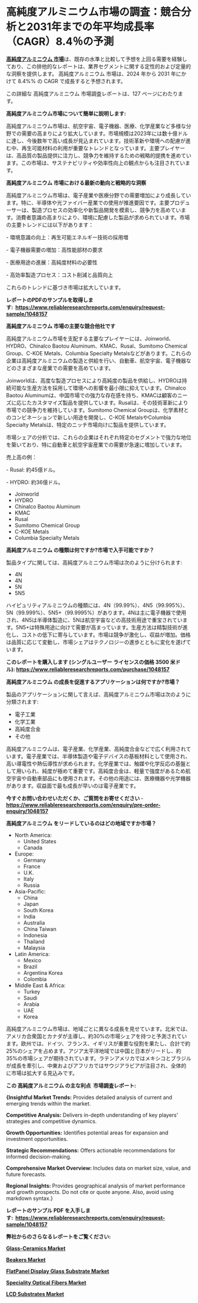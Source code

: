 <p><h1>高純度アルミニウム市場の調査：競合分析と2031年までの年平均成長率（CAGR）8.4％の予測</h1></p><p data-sourcepos="1:1-1:157"><strong><a href="https://www.reliableresearchreports.com/high-purity-aluminum-r1048157?utm_campaign=107&utm_medium=36&utm_source=Github&utm_content=ia&utm_term=28122024&utm_id=high-purity-aluminum">高純度アルミニウム 市場</a></strong>は、既存の水準と比較して予想を上回る需要を経験しており、この排他的なレポートは、業界セグメントに関する定性的および定量的な洞察を提供します。 高純度アルミニウム 市場は、2024 年から 2031 年にかけて 8.4%% の CAGR で成長すると予想されます。</p>
<p data-sourcepos="3:1-3:50">この詳細な 高純度アルミニウム 市場調査レポートは、127 ページにわたります。</p>
<p><strong>高純度アルミニウム市場について簡単に説明します:</strong></p>
<p><p>高純度アルミニウム市場は、航空宇宙、電子機器、医療、化学産業など多様な分野での需要の高まりにより拡大しています。市場規模は2023年には数十億ドルに達し、今後数年で高い成長が見込まれています。技術革新や環境への配慮が進む中、再生可能材料の利用が重要なトレンドとなっています。主要プレイヤーは、高品質の製品提供に注力し、競争力を維持するための戦略的提携を進めています。この市場は、サステナビリティや効率性向上の観点からも注目されています。</p></p>
<p><strong>高純度アルミニウム 市場における最新の動向と戦略的な洞察</strong></p>
<p><p>高純度アルミニウム市場は、電子産業や医療分野での需要増加により成長しています。特に、半導体や光ファイバー産業での使用が推進要因です。主要プロデューサーは、製造プロセスの効率化や新製品開発を模索し、競争力を高めています。消費者意識の高まりにより、環境に配慮した製品が求められています。市場の主要トレンドには以下があります：</p><p>- 環境意識の向上：再生可能エネルギー技術の採用増</p><p>- 電子機器需要の増加：高性能部材の要求</p><p>- 医療用途の進展：高純度材料の必要性</p><p>- 高効率製造プロセス：コスト削減と品質向上</p><p>これらのトレンドに基づき市場は拡大しています。</p></p>
<p><strong>レポートのPDFのサンプルを取得します</strong><strong>:&nbsp;&nbsp;<a href="https://www.reliableresearchreports.com/enquiry/request-sample/1048157?utm_campaign=107&utm_medium=36&utm_source=Github&utm_content=ia&utm_term=28122024&utm_id=high-purity-aluminum">https://www.reliableresearchreports.com/enquiry/request-sample/1048157</a></strong></p>
<p><strong>高純度アルミニウム 市場の主要な競合他社です</strong></p>
<p><p>高純度アルミニウム市場を支配する主要なプレイヤーには、Joinworld、HYDRO、Chinalco Baotou Aluminum、KMAC、Rusal、Sumitomo Chemical Group、C-KOE Metals、Columbia Specialty Metalsなどがあります。これらの企業は高純度アルミニウムの製造と供給を行い、自動車、航空宇宙、電子機器などのさまざまな産業での需要を高めています。</p><p>Joinworldは、高度な製造プロセスにより高純度の製品を供給し、HYDROは持続可能な生産方法を採用して環境への影響を最小限に抑えています。Chinalco Baotou Aluminumは、中国市場での強力な存在感を持ち、KMACは顧客のニーズに応じたカスタマイズ製品を提供しています。Rusalは、その技術革新により市場での競争力を維持しています。Sumitomo Chemical Groupは、化学素材とのコンビネーションで新しい用途を開発し、C-KOE MetalsやColumbia Specialty Metalsは、特定のニッチ市場向けに製品を提供しています。</p><p>市場シェアの分析では、これらの企業はそれぞれ特定のセグメントで強力な地位を築いており、特に自動車と航空宇宙産業での需要が急速に増加しています。</p><p>売上高の例：</p><p>- Rusal: 約45億ドル。</p><p>- HYDRO: 約36億ドル。</p></p>
<p><ul><li>Joinworld</li><li>HYDRO</li><li>Chinalco Baotou Aluminum</li><li>KMAC</li><li>Rusal</li><li>Sumitomo Chemical Group</li><li>C-KOE Metals</li><li>Columbia Specialty Metals</li></ul></p>
<p><strong>高純度アルミニウム の種類は何ですか?市場で入手可能ですか？</strong></p>
<p>製品タイプに関しては、高純度アルミニウム市場は次のように分けられます:</p>
<p><ul><li>4N</li><li>4N</li><li>5N</li><li>5N5</li></ul></p>
<p><p>ハイピュリティアルミニウムの種類には、4N（99.99%）、4N5（99.995%）、5N（99.999%）、5N5+（99.9995%）があります。4Nは主に電子機器で使用され、4N5は半導体製造に、5Nは航空宇宙などの高技術用途で重宝されています。5N5+は特殊用途に向けて需要が高まっています。生産方法は精製技術が進化し、コストの低下に寄与しています。市場は競争が激化し、収益が増加。価格は品質に応じて変動し、市場シェアはテクノロジーの進歩とともに変化を遂げています。</p></p>
<p><strong>このレポートを購入します (シングルユーザー ライセンスの価格 3500 米ドル):&nbsp;<a href="https://www.reliableresearchreports.com/purchase/1048157?utm_campaign=107&utm_medium=36&utm_source=Github&utm_content=ia&utm_term=28122024&utm_id=high-purity-aluminum">https://www.reliableresearchreports.com/purchase/1048157</a></strong></p>
<p><strong>高純度アルミニウム の成長を促進するアプリケーションは何ですか?市場？</strong></p>
<p>製品のアプリケーションに関して言えば、高純度アルミニウム市場は次のように分類されます:</p>
<p><ul><li>電子工業</li><li>化学工業</li><li>高純度合金</li><li>その他</li></ul></p>
<p><p>高純度アルミニウムは、電子産業、化学産業、高純度合金などで広く利用されています。電子産業では、半導体製造や電子デバイスの基板材料として使用され、高い導電性や熱伝導性が求められます。化学産業では、触媒や化学反応の基盤として用いられ、純度が極めて重要です。高純度合金は、軽量で強度があるため航空宇宙や自動車部品にも使用されます。その他の用途には、医療機器や光学機器があります。収益面で最も成長が早いのは電子産業です。</p></p>
<p><strong>今すぐお問い合わせいただくか、ご質問をお寄せください</strong><strong>&nbsp;</strong>-<strong><a href="https://www.reliableresearchreports.com/enquiry/pre-order-enquiry/1048157?utm_campaign=107&utm_medium=36&utm_source=Github&utm_content=ia&utm_term=28122024&utm_id=high-purity-aluminum">https://www.reliableresearchreports.com/enquiry/pre-order-enquiry/1048157</a></strong></p>
<p><strong>高純度アルミニウム をリードしているのはどの地域ですか市場？</strong></p>
<p><ul>
    <li>
        North America:
        <ul>
            <li>United States</li>
            <li>Canada</li>
        </ul>
    </li>
    <li>
        Europe:
        <ul>
            <li>Germany</li>
            <li>France</li>
            <li>U.K.</li>
            <li>Italy</li>
            <li>Russia</li>
        </ul>
    </li>
    <li>
        Asia-Pacific:
        <ul>
            <li>China</li>
            <li>Japan</li>
            <li>South Korea</li>
            <li>India</li>
            <li>Australia</li>
            <li>China Taiwan</li>
            <li>Indonesia</li>
            <li>Thailand</li>
            <li>Malaysia</li>
        </ul>
    </li>
    <li>
        Latin America:
        <ul>
            <li>Mexico</li>
            <li>Brazil</li>
            <li>Argentina Korea</li>
            <li>Colombia</li>
        </ul>
    </li>
    <li>
        Middle East & Africa:
        <ul>
            <li>Turkey</li>
            <li>Saudi</li>
            <li>Arabia</li>
            <li>UAE</li>
            <li>Korea</li>
        </ul>
    </li>
    </ul></p>
<p><p>高純度アルミニウム市場は、地域ごとに異なる成長を見せています。北米では、アメリカ合衆国とカナダが主導し、約30%の市場シェアを持つと予測されています。欧州では、ドイツ、フランス、イギリスが重要な役割を果たし、合計で約25%のシェアを占めます。アジア太平洋地域では中国と日本がリードし、約35%の市場シェアが期待されています。ラテンアメリカではメキシコとブラジルが成長を牽引し、中東およびアフリカではサウジアラビアが注目され、全体的に市場は拡大する見込みです。</p></p>
<p><strong>この 高純度アルミニウム の主な利点&nbsp; 市場調査レポート:</strong></p>
<p><strong>{Insightful Market Trends:</strong> Provides detailed analysis of current and emerging trends within the market.</p>
<p><strong>Competitive Analysis:</strong> Delivers in-depth understanding of key players' strategies and competitive dynamics.</p>
<p><strong>Growth Opportunities:</strong> Identifies potential areas for expansion and investment opportunities.</p>
<p><strong>Strategic Recommendations:</strong> Offers actionable recommendations for informed decision-making.</p>
<p><strong>Comprehensive Market Overview: </strong>Includes data on market size, value, and future forecasts.</p>
<p><strong>Regional Insights: </strong>Provides geographical analysis of market performance and growth prospects. Do not cite or quote anyone. Also, avoid using markdown syntax.}</p>
<p><strong>レポートのサンプル PDF を入手します:&nbsp;</strong><strong>&nbsp;<a href="https://www.reliableresearchreports.com/enquiry/request-sample/1048157?utm_campaign=107&utm_medium=36&utm_source=Github&utm_content=ia&utm_term=28122024&utm_id=high-purity-aluminum">https://www.reliableresearchreports.com/enquiry/request-sample/1048157</a></strong></p>
<p></p>
<p></p>
<p></p>
<p></p>
<p><strong>弊社からのさらなるレポートをご覧ください:</strong></p>
<p><strong><p><a href="https://github.com/dmitriyvo6rog/Market-Research-Report-List-1/blob/main/glass-ceramics-market.md?utm_campaign=107&utm_medium=36&utm_source=Github&utm_content=ia&utm_term=28122024&utm_id=high-purity-aluminum">Glass-Ceramics Market</a></p><p><a href="https://github.com/arionmp/Market-Research-Report-List-5/blob/main/beakers-market.md?utm_campaign=107&utm_medium=36&utm_source=Github&utm_content=ia&utm_term=28122024&utm_id=high-purity-aluminum">Beakers Market</a></p><p><a href="https://github.com/risingtrista99259/Market-Research-Report-List-1/blob/main/flatpanel-display-glass-substrate-market.md?utm_campaign=107&utm_medium=36&utm_source=Github&utm_content=ia&utm_term=28122024&utm_id=high-purity-aluminum">FlatPanel Display Glass Substrate Market</a></p><p><a href="https://github.com/luckyshygirl/Market-Research-Report-List-7/blob/main/speciality-optical-fibers-market.md?utm_campaign=107&utm_medium=36&utm_source=Github&utm_content=ia&utm_term=28122024&utm_id=high-purity-aluminum">Speciality Optical Fibers Market</a></p><p><a href="https://github.com/petbigbeepjn/Market-Research-Report-List-1/blob/main/lcd-substrates-market.md?utm_campaign=107&utm_medium=36&utm_source=Github&utm_content=ia&utm_term=28122024&utm_id=high-purity-aluminum">LCD Substrates Market</a></p></strong></p>
